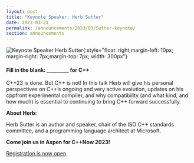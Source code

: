 ```yaml
---
layout: post
title: "Keynote Speaker: Herb Sutter"
date: 2023-03-21
permalink: /announcements/2023/03/Sutter-keynote/
section: announcements
---
```


![Keynote Speaker Herb Sutter](/assets/img/posts/2023/herb-sutter.jpg "Keynote Speaker Herb Sutter"){:style="float: right;margin-left: 10px; margin-right: 7px;margin-top: 7px; width: 300px"}

#### Fill in the blank: _________ for C++

C++23 is done. But C++ is not! In this talk Herb will give his personal perspectives on C++’s ongoing and very active evolution, updates on his cppfront experimental compiler, and why compatibility (and what kind, and how much) is essential to continuing to bring C++ forward successfully.

<!--break-->
**About Herb:**

Herb Sutter is an author and speaker, chair of the ISO C++ standards committee, and a programming language architect at Microsoft.

**Come join us in Aspen for C++Now 2023!** 

[Registration is now open](/registration/).

